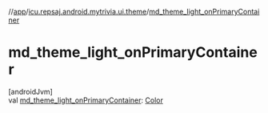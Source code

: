 //[app](../../index.md)/[icu.repsaj.android.mytrivia.ui.theme](index.md)/[md_theme_light_onPrimaryContainer](md_theme_light_on-primary-container.md)

# md_theme_light_onPrimaryContainer

[androidJvm]\
val [md_theme_light_onPrimaryContainer](md_theme_light_on-primary-container.md): [Color](https://developer.android.com/reference/kotlin/androidx/compose/ui/graphics/Color.html)
